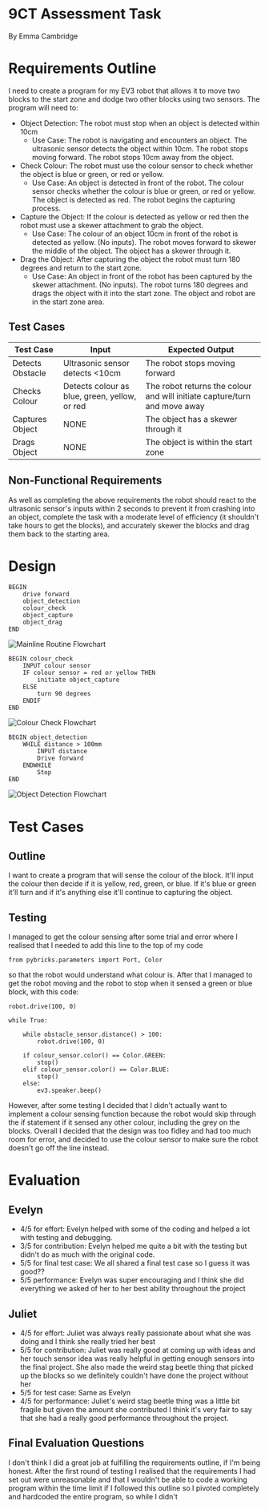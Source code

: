 # 9CT Assessment Task
By Emma Cambridge  
# Requirements Outline
I need to create a program for my EV3 robot that allows it to move two blocks to the start zone and dodge two other blocks using two sensors. The program will need to:
- Object Detection: The robot must stop when an object is detected within 10cm
    - Use Case: The robot is navigating and encounters an object. The ultrasonic sensor detects the object within 10cm. The robot stops moving forward. The robot stops 10cm away from the object.
- Check Colour: The robot must use the colour sensor to check whether the object is blue or green, or red or yellow.
    - Use Case: An object is detected in front of the robot. The colour sensor checks whether the colour is blue or green, or red or yellow. The object is detected as red. The robot begins the capturing process.
- Capture the Object: If the colour is detected as yellow or red then the robot must use a skewer attachment to grab the object.
    - Use Case: The colour of an object 10cm in front of the robot is detected as yellow. (No inputs). The robot moves forward to skewer the middle of the object. The object has a skewer through it.
- Drag the Object: After capturing the object the robot must turn 180 degrees and return to the start zone.
    - Use Case: An object in front of the robot has been captured by the skewer attachment. (No inputs). The robot turns 180 degrees and drags the object with it into the start zone. The object and robot are in the start zone area.

## Test Cases
| Test Case | Input     | Expected Output   |
|---------- |---------- |----------------   |
| Detects Obstacle  |  Ultrasonic sensor detects <10cm   |   The robot stops moving forward   |
|  Checks Colour  | Detects colour as blue, green, yellow, or red |  The robot returns the colour and will initiate capture/turn and move away  |
| Captures Object  |  NONE  |  The object has a skewer through it |
| Drags Object | NONE | The object is within the start zone | 

## Non-Functional Requirements
As well as completing the above requirements the robot should react to the ultrasonic sensor's inputs within 2 seconds to prevent it from crashing into an object, complete the task with a moderate level of efficiency (it shouldn't take hours to get the blocks), and accurately skewer the blocks and drag them back to the starting area. 


# Design
~~~
BEGIN
    drive forward
    object_detection
    colour_check
    object_capture
    object_drag 
END
~~~
![Mainline Routine Flowchart](mainline_routine.png "Mainline Routine")
~~~
BEGIN colour_check
    INPUT colour sensor
    IF colour sensor = red or yellow THEN
        initiate object_capture
    ELSE
        turn 90 degrees
    ENDIF
END
~~~
![Colour Check Flowchart](colour_check.png "Colour Check")
~~~
BEGIN object_detection
    WHILE distance > 100mm
        INPUT distance
        Drive forward
    ENDWHILE
        Stop
END
~~~

![Object Detection Flowchart](object_det.png "Object Detection")

# Test Cases
## Outline
I want to create a program that will sense the colour of the block. It'll input the colour then decide if it is yellow, red, green, or blue. If it's blue or green it'll turn and if it's anything else it'll continue to capturing the object.

## Testing
I managed to get the colour sensing after some trial and error where I realised that I needed to add this line to the top of my code
~~~
from pybricks.parameters import Port, Color
~~~
so that the robot would understand what colour is. After that I managed to get the robot moving and the robot to stop when it sensed a green or blue block, with this code:
~~~
robot.drive(100, 0)

while True:

    while obstacle_sensor.distance() > 100:
        robot.drive(100, 0)

    if colour_sensor.color() == Color.GREEN:
        stop()
    elif colour_sensor.color() == Color.BLUE:
        stop()
    else:
        ev3.speaker.beep()
~~~
However, after some testing I decided that I didn't actually want to implement a colour sensing function because the robot would skip through the if statement if it sensed any other colour, including the grey on the blocks. Overall I decided that the design was too fidley and had too much room for error, and decided to use the colour sensor to make sure the robot doesn't go off the line instead.

# Evaluation
## Evelyn
- 4/5 for effort: Evelyn helped with some of the coding and helped a lot with testing and debugging.
- 3/5 for contribution: Evelyn helped me quite a bit with the testing but didn't do as much with the original code.
- 5/5 for final test case: We all shared a final test case so I guess it was good??
- 5/5 performance: Evelyn was super encouraging and I think she did everything we asked of her to her best ability throughout the project
## Juliet
- 4/5 for effort: Juliet was always really passionate about what she was doing and I think she really tried her best
- 5/5 for contribution: Juliet was really good at coming up with ideas and her touch sensor idea was really helpful in getting enough sensors into the final project. She also made the weird stag beetle thing that picked up the blocks so we definitely couldn't have done the project without her
- 5/5 for test case: Same as Evelyn
- 4/5 for performance: Juliet's weird stag beetle thing was a little bit fragile but given the amount she contributed I think it's very fair to say that she had a really good performance throughout the project.

## Final Evaluation Questions
I don't think I did a great job at fulfilling the requirements outline, if I'm being honest. After the first round of testing I realised that the requirements I had set out were unreasonable and that I wouldn't be able to code a working program within the time limit if I followed this outline so I pivoted completely and hardcoded the entire program, so while I didn't 